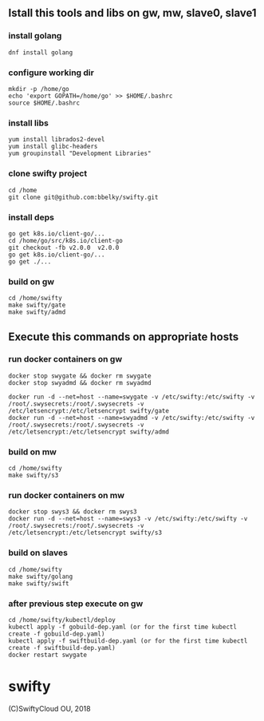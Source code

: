 ## Istall this tools and libs on gw, mw, slave0, slave1

### install golang
```
dnf install golang
```

### configure working dir

```
mkdir -p /home/go
echo 'export GOPATH=/home/go' >> $HOME/.bashrc
source $HOME/.bashrc
```

### install libs
```
yum install librados2-devel
yum install glibc-headers
yum groupinstall "Development Libraries"
```

### clone swifty project
```
cd /home
git clone git@github.com:bbelky/swifty.git
```

### install deps
```
go get k8s.io/client-go/...
cd /home/go/src/k8s.io/client-go
git checkout -fb v2.0.0  v2.0.0
go get k8s.io/client-go/...
go get ./...
```

### build on gw
```
cd /home/swifty
make swifty/gate
make swifty/admd
```

## Execute this commands on appropriate hosts

### run docker containers on gw

```
docker stop swygate && docker rm swygate
docker stop swyadmd && docker rm swyadmd

docker run -d --net=host --name=swygate -v /etc/swifty:/etc/swifty -v /root/.swysecrets:/root/.swysecrets -v /etc/letsencrypt:/etc/letsencrypt swifty/gate
docker run -d --net=host --name=swyadmd -v /etc/swifty:/etc/swifty -v /root/.swysecrets:/root/.swysecrets -v /etc/letsencrypt:/etc/letsencrypt swifty/admd
```

### build on mw

```
cd /home/swifty
make swifty/s3
```

### run docker containers on mw

```
docker stop swys3 && docker rm swys3
docker run -d --net=host --name=swys3 -v /etc/swifty:/etc/swifty -v /root/.swysecrets:/root/.swysecrets -v /etc/letsencrypt:/etc/letsencrypt swifty/s3
```

### build on slaves

```
cd /home/swifty
make swifty/golang
make swifty/swift
```

### after previous step execute on gw

```
cd /home/swifty/kubectl/deploy
kubectl apply -f gobuild-dep.yaml (or for the first time kubectl create -f gobuild-dep.yaml)
kubectl apply -f swiftbuild-dep.yaml (or for the first time kubectl create -f swiftbuild-dep.yaml)
docker restart swygate
```

# swifty
(С)SwiftyCloud OU, 2018
